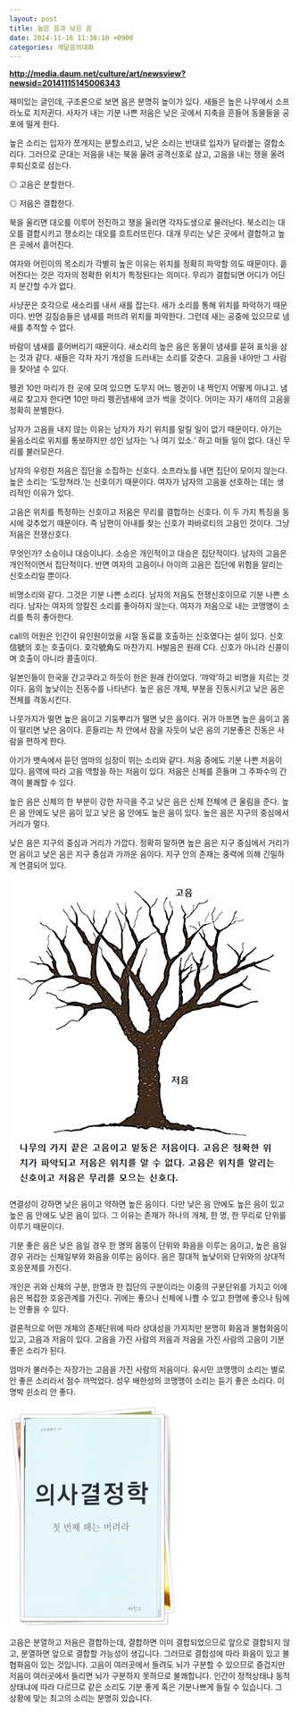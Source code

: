 ```yaml
---
layout: post
title: 높은 음과 낮은 음
date: 2014-11-16 11:38:10 +0900
categories: 깨달음의대화
---
```

  


**http://media.daum.net/culture/art/newsview?newsid=20141115145006343** 

  


재미있는 글인데, 구조론으로 보면 음은 분명히 높이가 있다. 새들은 높은 나무에서 소프라노로 지저귄다. 사자가 내는 기분 나쁜 저음은 낮은 곳에서 지축을 흔들어 동물들을 공포에 떨게 한다. 

  


높은 소리는 입자가 쪼개지는 분할소리고, 낮은 소리는 반대로 입자가 달라붙는 결합소리다. 그러므로 군대는 저음을 내는 북을 울려 공격신호로 삼고, 고음을 내는 쟁을 울려 후퇴신호로 삼는다. 

  


◎ 고음은 분할한다.   
      
◎ 저음은 결합한다. 

  


북을 울리면 대오를 이루어 전진하고 쟁을 울리면 각자도생으로 물러난다. 북소리는 대오를 결합시키고 쟁소리는 대오를 흐트러뜨린다. 대개 무리는 낮은 곳에서 결합하고 높은 곳에서 흩어진다. 

  


여자와 어린이의 목소리가 각별히 높은 이유는 위치를 정확히 파악할 의도 때문이다. 흩어진다는 것은 각자의 정확한 위치가 특정된다는 의미다. 무리가 결합되면 어디가 어딘지 분간할 수가 없다. 

  


사냥꾼은 호각으로 새소리를 내서 새를 잡는다. 새가 소리를 통해 위치를 파악하기 때문이다. 반면 길짐승들은 냄새를 퍼뜨려 위치를 파악한다. 그런데 새는 공중에 있으므로 냄새를 추적할 수 없다. 

  


바람이 냄새를 흩어버리기 때문이다. 새소리의 높은 음은 동물이 냄새를 묻혀 표식을 삼는 것과 같다. 새들은 각자 자기 개성을 드러내는 소리를 갖춘다. 고음을 내야만 그 사람을 찾아낼 수 있다.

  


펭귄 10만 마리가 한 곳에 모여 있으면 도무지 어느 펭귄이 내 짝인지 어떻게 아냐고. 냄새로 찾고자 한다면 10만 마리 펭귄냄새에 코가 썩을 것이다. 어미는 자기 새끼의 고음을 정확히 분별한다. 

  


남자가 고음을 내지 않는 이유는 남자가 자기 위치를 알릴 일이 없기 때문이다. 아기는 울음소리로 위치를 통보하지만 성인 남자는 ‘나 여기 있소.’ 하고 떠들 일이 없다. 대신 무리를 불러모은다. 

  


남자의 우렁찬 저음은 집단을 소집하는 신호다. 소프라노를 내면 집단이 모이지 않는다. 높은 소리는 ‘도망쳐라.’는 신호이기 때문이다. 여자가 남자의 고음을 선호하는 데는 생리적인 이유가 있다.

  


고음은 위치를 특정하는 신호이고 저음은 무리를 결합하는 신호다. 이 두 가지 특징을 동시에 갖추었기 때문이다. 즉 남편이 아내를 찾는 신호가 파바로티의 고음인 것이다. 그냥 저음은 전쟁신호다. 

  


무엇인가? 소승이냐 대승이냐다. 소승은 개인적이고 대승은 집단적이다. 남자의 고음은 개인적이면서 집단적이다. 반면 여자의 고음이나 아이의 고음은 집단에 위험을 알리는 신호소리일 뿐이다.

  


비명소리와 같다. 그것은 기분 나쁜 소리다. 남자의 저음도 전쟁신호이므로 기분 나쁜 소리다. 남자는 여자의 앙칼진 소리를 좋아하지 않는다. 여자가 저음으로 내는 코맹맹이 소리를 특히 좋아한다. 

  


call의 어원은 인간이 유인원이었을 시절 동료를 호출하는 신호였다는 설이 있다. 신호信號의 호는 호출이다. 호각號角도 마찬가지. H발음은 원래 C다. 신호가 아니라 신콜이며 호출이 아니라 콜출이다. 

  


일본인들이 한국을 간고쿠라고 하듯이 한은 원래 칸이었다. ‘꺄악’하고 비명을 지르는 것이다. 음의 높낮이는 진동수를 나타낸다. 높은 음은 개체, 부분을 진동시키고 낮은 음은 전체를 격동시킨다. 

  


나뭇가지가 떨면 높은 음이고 기둥뿌리가 떨면 낮은 음이다. 귀가 아프면 높은 음이고 몸이 떨리면 낮은 음이다. 흔들리는 차 안에서 잠을 자듯이 낮은 음의 기분좋은 진동은 사람을 편하게 한다. 

  


아기가 뱃속에서 듣던 엄마의 심장이 뛰는 소리와 같다. 저음 중에도 기분 나쁜 저음이 있다. 음역에 따라 고음 역할을 하는 저음이 있다. 저음은 신체를 흔들며 그 주파수의 간격이 불쾌할 수 있다. 

  


높은 음은 신체의 한 부분이 강한 자극을 주고 낮은 음은 신체 전체에 큰 울림을 준다. 높은 음 안에도 낮은 음이 있고 낮은 음 안에도 높은 음이 있다. 높은 음은 지구의 중심에서 거리가 멀다.

  


낮은 음은 지구의 중심과 거리가 가깝다. 정확히 말하면 높은 음은 지구 중심에서 거리가 먼 음이고 낮은 음은 지구 중심과 가까운 음이다. 지구 안의 존재는 중력에 의해 긴밀하게 연결되어 있다.

  



<img src="files/attach/images/198/508/537/5562415d68860b792033bc380fec5739.jpg" alt="5562415d68860b792033bc380fec5739.jpg" width="500" height="555" />   


  


연결성이 강하면 낮은 음이고 약하면 높은 음이다. 다만 낮은 음 안에도 높은 음이 있고 높은 음 안에도 낮은 음이 있다. 그 이유는 존재가 하나의 개체, 한 명, 한 무리로 단위를 이루기 때문이다.

  


기분 좋은 음은 낮은 음일 경우 한 명의 몸뚱이 단위와 화음을 이루는 음이고, 높은 음일 경우 귀라는 신체일부와 화음을 이루는 음이다. 음은 절대적 높낮이와 단위와의 상대적 호응문제를 가진다. 

  


개인은 귀와 신체의 구분, 한명과 한 집단의 구분이라는 이중의 구분단위를 가지고 이에 음은 복잡한 호응관계를 가진다. 귀에는 좋으나 신체에 나쁠 수 있고 한명에 좋으나 팀에는 안좋을 수 있다. 

  


결론적으로 어떤 개체의 존재단위에 따라 상대성을 가지지만 분명히 화음과 불협화음이 있고, 고음과 저음이 있다. 고음을 가진 사람의 저음과 저음을 가진 사람의 고음이 기분 좋은 소리가 된다. 

  


엄마가 불러주는 자장가는 고음을 가진 사람의 저음이다. 유시민 코맹맹이 소리는 별로 안 좋은 소리라서 점수 까먹었다. 성우 배한성의 코맹맹이 소리는 듣기 좋은 소리다. 이명박 쉰소리 안 좋다. 

  



<img src="files/attach/images/198/508/537/111.JPG" alt="111.JPG" width="300" height="397" /> 

  


고음은 분열하고 저음은 결합하는데, 결합하면 이미 결합되었으므로 앞으로 결합되지 않고, 분열하면 앞으로 결합할 가능성이 생깁니다. 그러므로 결합성에 따라 화음이 있고 불협화음이 있는 것입니다. 고음이 여러곳에서 들려도 뇌가 구분할 수 있으므로 즐겁지만 저음이 여러곳에서 들리면 뇌가 구분하지 못하므로 불쾌합니다. 인간이 정적상태냐 동적상태냐에 따라 다르므로 같은 소리도 기분 좋게 혹은 기분나쁘게 들릴 수 있습니다. 그 상황에 맞는 최고의 소리는 분명히 있습니다.